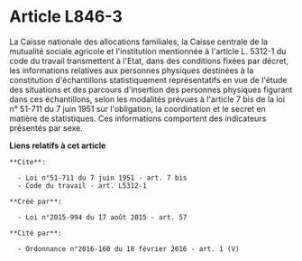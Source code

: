 # Article L846-3

La Caisse nationale des allocations familiales, la Caisse centrale de la mutualité sociale agricole et l'institution
mentionnée à l'article L. 5312-1 du code du travail transmettent à l'Etat, dans des conditions fixées par décret, les
informations relatives aux personnes physiques destinées à la constitution d'échantillons statistiquement représentatifs en
vue de l'étude des situations et des parcours d'insertion des personnes physiques figurant dans ces échantillons, selon les
modalités prévues à l'article 7 bis de la loi n° 51-711 du 7 juin 1951 sur l'obligation, la coordination et le secret en
matière de statistiques. Ces informations comportent des indicateurs présentés par sexe.

**Liens relatifs à cet article**

	**Cite**:

	  - Loi n°51-711 du 7 juin 1951 - art. 7 bis
	  - Code du travail - art. L5312-1

	**Créé par**:

	  - Loi n°2015-994 du 17 août 2015 - art. 57

	**Cité par**:

	  - Ordonnance n°2016-160 du 18 février 2016 - art. 1 (V)

